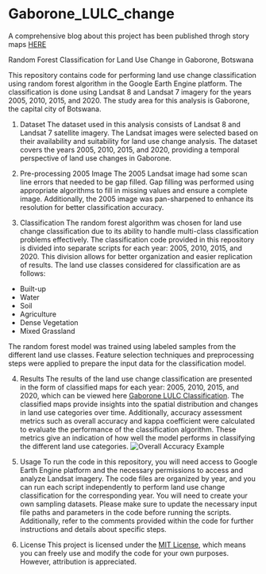 # Gaborone_LULC_change
A comprehensive blog about this project has been published throgh story maps [HERE](https://storymaps.com/stories/8f482da3617043c7ba24aa54ee844b42)

Random Forest Classification for Land Use Change in Gaborone, Botswana

This repository contains code for performing land use change classification using random forest algorithm in the Google Earth Engine platform.
The classification is done using Landsat 8 and Landsat 7 imagery for the years 2005, 2010, 2015, and 2020. The study area for this analysis is Gaborone, the capital city of Botswana.

1. Dataset
   The dataset used in this analysis consists of Landsat 8 and Landsat 7 satellite imagery. The Landsat images were selected based on their availability and suitability for land use change analysis. The dataset covers the years 2005, 2010, 2015, and 2020, providing a temporal perspective of land use changes in Gaborone.

2. Pre-processing
   2005 Image
   The 2005 Landsat image had some scan line errors that needed to be gap filled. Gap filling was performed using appropriate algorithms to fill in missing values and ensure a complete image. Additionally, the 2005 image was pan-sharpened to enhance its resolution for better classification accuracy.
3. Classification
   The random forest algorithm was chosen for land use change classification due to its ability to handle multi-class classification problems effectively.
   The classification code provided in this repository is divided into separate scripts for each year: 2005, 2010, 2015, and 2020. This division allows for better organization and easier replication of results. The land use classes considered for classification are as follows:

- Built-up
- Water
- Soil
- Agriculture
- Dense Vegetation
- Mixed Grassland

The random forest model was trained using labeled samples from the different land use classes. Feature selection techniques and preprocessing steps were applied to prepare the input data for the classification model.

4. Results
   The results of the land use change classification are presented in the form of classified maps for each year: 2005, 2010, 2015, and 2020, which can be viewed here [Gaborone LULC Classification](https://storymaps.com/stories/8f482da3617043c7ba24aa54ee844b42). The classified maps provide insights into the spatial distribution and changes in land use categories over time. Additionally, accuracy assessment metrics such as overall accuracy and kappa coefficient were calculated to evaluate the performance of the classification algorithm. These metrics give an indication of how well the model performs in classifying the different land use categories.
   ![Overall Accuracy Example](https://github.com/BoineeloMoyo/Gaborone_LULC_change/assets/82944675/d363a895-582a-4263-9450-6e792064a29a)
5. Usage
   To run the code in this repository, you will need access to Google Earth Engine platform and the necessary permissions to access and analyze Landsat imagery.
   The code files are organized by year, and you can run each script independently to perform land use change classification for the corresponding year. You will need to create your own sampling datasets.
   Please make sure to update the necessary input file paths and parameters in the code before running the scripts. Additionally, refer to the comments provided within the code for
   further instructions and details about specific steps.

6. License
   This project is licensed under the [MIT License](LICENSE), which means you can freely use and modify the code for your own purposes. However, attribution is appreciated.
